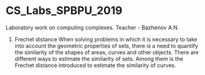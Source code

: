 # CS_Labs_SPBPU_2019
Laboratory work on computing complexes. Teacher - Bazhenov A.N.

1. Frechet distance
When solving problems in which it is necessary to take into account the geometric properties of sets, there is a need to quantify the similarity of the shapes of areas, curves and other objects.
There are different ways to estimate the similarity of sets. Among them is the Frechet distance introduced to estimate the similarity of curves.
